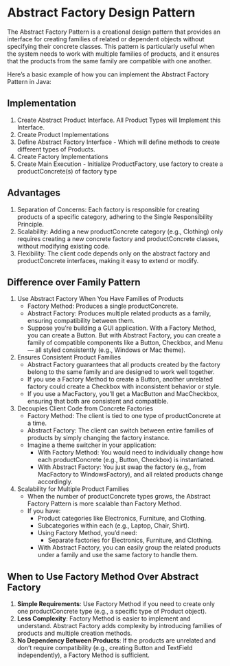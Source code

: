 # Abstract Factory Design Pattern

The Abstract Factory Pattern is a creational design pattern that provides an interface for creating families of 
related or dependent objects without specifying their concrete classes. This pattern is particularly useful when the 
system needs to work with multiple families of products, and it ensures that the products from the same family are 
compatible with one another.

Here’s a basic example of how you can implement the Abstract Factory Pattern in Java:

## Implementation

1. Create Abstract Product Interface. All Product Types will Implement this Interface.
2. Create Product Implementations
3. Define Abstract Factory Interface - Which will define methods to create different types of Products.
4. Create Factory Implementations
5. Create Main Execution - Initialize ProductFactory, use factory to create a productConcrete(s) of factory type

## Advantages

1.	Separation of Concerns:
      Each factory is responsible for creating products of a specific category, adhering to the Single Responsibility Principle.
2.	Scalability:
Adding a new productConcrete category (e.g., Clothing) only requires creating a new concrete factory and productConcrete classes, without modifying existing code.
3.	Flexibility:
The client code depends only on the abstract factory and productConcrete interfaces, making it easy to extend or modify.

## Difference over Family Pattern

1. Use Abstract Factory When You Have Families of Products
   * Factory Method: Produces a single productConcrete.
   * Abstract Factory: Produces multiple related products as a family, ensuring compatibility between them.
   * Suppose you’re building a GUI application. With a Factory Method, you can create a Button. 
   But with Abstract Factory, you can create a family of compatible components like a Button, 
   Checkbox, and Menu — all styled consistently (e.g., Windows or Mac theme).
2. Ensures Consistent Product Families
   * Abstract Factory guarantees that all products created by the factory belong to the same family and are 
   designed to work well together.
   * If you use a Factory Method to create a Button, another unrelated factory could create a Checkbox with inconsistent 
   behavior or style.
   * If you use a MacFactory, you’ll get a MacButton and MacCheckbox, ensuring that both are consistent and compatible.
3. Decouples Client Code from Concrete Factories
   * Factory Method: The client is tied to one type of productConcrete at a time.
   * Abstract Factory: The client can switch between entire families of products by simply changing the factory instance.
   * Imagine a theme switcher in your application:
     * With Factory Method: You would need to individually change how each productConcrete (e.g., Button, Checkbox) is instantiated.
     * With Abstract Factory: You just swap the factory (e.g., from MacFactory to WindowsFactory), and all related products change accordingly.
4. Scalability for Multiple Product Families
   * When the number of productConcrete types grows, the Abstract Factory Pattern is more scalable than Factory Method.
   * If you have:
     * Product categories like Electronics, Furniture, and Clothing. 
     * Subcategories within each (e.g., Laptop, Chair, Shirt).
     * Using Factory Method, you’d need:
       * Separate factories for Electronics, Furniture, and Clothing.
     * With Abstract Factory, you can easily group the related products under a family and use the same factory to handle them.

## When to Use Factory Method Over Abstract Factory

1. **Simple Requirements**: Use Factory Method if you need to create only one productConcrete type (e.g., a specific type of Product object).
2.	**Less Complexity**: Factory Method is easier to implement and understand. Abstract Factory adds complexity by introducing families of products and multiple creation methods.
3. **No Dependency Between Products**: If the products are unrelated and don’t require compatibility (e.g., creating Button and TextField independently), a Factory Method is sufficient.